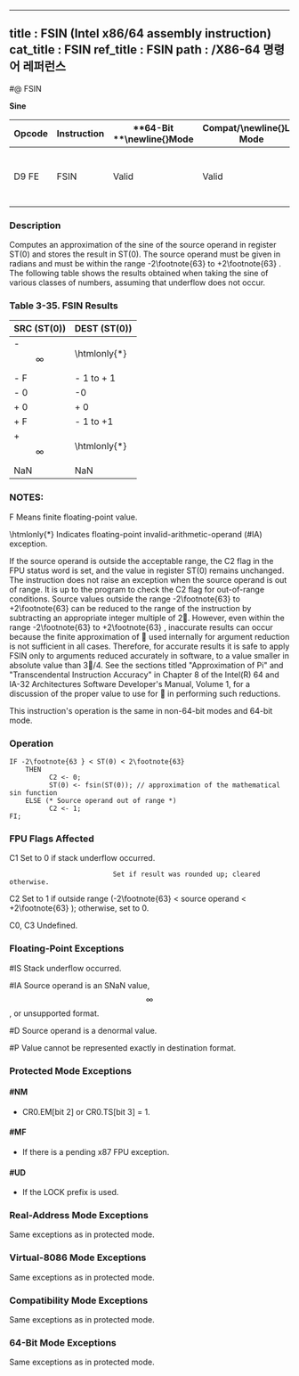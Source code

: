 ----------------------------
title : FSIN (Intel x86/64 assembly instruction)
cat_title : FSIN
ref_title : FSIN
path : /X86-64 명령어 레퍼런스
----------------------------
#@ FSIN

**Sine**

|**Opcode**|**Instruction**|**64-Bit **\newline{}**Mode**|**Compat/**\newline{}**Leg Mode**|**Description**|
|----------|---------------|-----------------------------|---------------------------------|---------------|
|D9 FE|FSIN|Valid|Valid|Replace ST(0) with the approximate of its sine.|
### Description


Computes an approximation of the sine of the source operand in register ST(0) and stores the result in ST(0). The source operand must be given in radians and must be within the range -2\footnote{63}  to +2\footnote{63} . The following table shows the results obtained when taking the sine of various classes of numbers, assuming that underflow does not occur.

### Table 3-35.  FSIN Results


|**SRC (ST(0))**|**DEST (ST(0))**|
|---------------|----------------|
|- $$\infty$$|\htmlonly{*}|
|- F|- 1 to + 1|
|- 0|-0|
|+ 0|+ 0|
|+ F|- 1 to +1|
|+ $$\infty$$|\htmlonly{*}|
|NaN|NaN |
###  NOTES:


F Means finite floating-point value.

 \htmlonly{*} Indicates floating-point invalid-arithmetic-operand (#IA) exception.

If the source operand is outside the acceptable range, the C2 flag in the FPU status word is set, and the value in register ST(0) remains unchanged. The instruction does not raise an exception when the source operand is out of range. It is up to the program to check the C2 flag for out-of-range conditions. Source values outside the range -2\footnote{63}  to +2\footnote{63}  can be reduced to the range of the instruction by subtracting an appropriate integer multiple of 2. However, even within the range -2\footnote{63}  to +2\footnote{63} , inaccurate results can occur because the finite approximation of  used internally for argument reduction is not sufficient in all cases. Therefore, for accurate results it is safe to apply FSIN only to arguments reduced accurately in software, to a value smaller in absolute value than 3/4. See the sections titled "Approximation of Pi" and "Transcendental Instruction Accuracy" in Chapter 8 of the Intel(R) 64 and IA-32 Architectures Software Developer's Manual, Volume 1, for a discussion of the proper value to use for  in performing such reductions.

This instruction's operation is the same in non-64-bit modes and 64-bit mode.


### Operation

```info-verb
IF -2\footnote{63 } < ST(0) < 2\footnote{63}
    THEN
          C2 <- 0;
          ST(0) <- fsin(ST(0)); // approximation of the mathematical sin function
    ELSE (* Source operand out of range *)
          C2 <- 1;
FI;
```
### FPU Flags Affected


C1 Set to 0 if stack underflow occurred.

                              Set if result was rounded up; cleared otherwise.

C2 Set to 1 if outside range (-2\footnote{63}  < source operand < +2\footnote{63} ); otherwise, set to 0.

C0, C3  Undefined.

### Floating-Point Exceptions


#IS Stack underflow occurred.

#IA Source operand is an SNaN value, $$\infty$$, or unsupported format.

#D Source operand is a denormal value.

#P Value cannot be represented exactly in destination format.


### Protected Mode Exceptions

#### #NM
* CR0.EM[bit 2] or CR0.TS[bit 3] = 1.

#### #MF
* If there is a pending x87 FPU exception.

#### #UD
* If the LOCK prefix is used.

### Real-Address Mode Exceptions



Same exceptions as in protected mode.


### Virtual-8086 Mode Exceptions



Same exceptions as in protected mode.


### Compatibility Mode Exceptions



Same exceptions as in protected mode.


### 64-Bit Mode Exceptions



Same exceptions as in protected mode.

